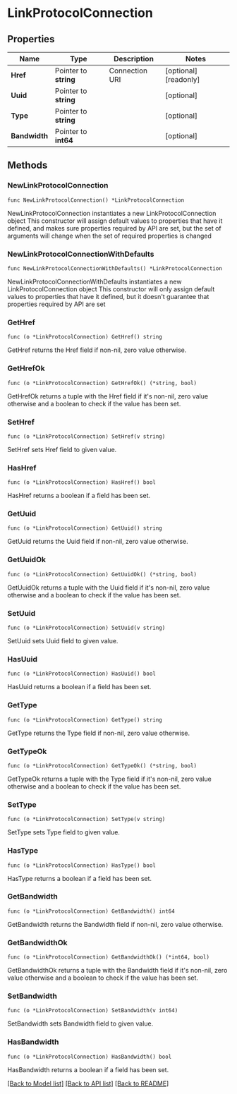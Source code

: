# LinkProtocolConnection

## Properties

Name | Type | Description | Notes
------------ | ------------- | ------------- | -------------
**Href** | Pointer to **string** | Connection URI | [optional] [readonly] 
**Uuid** | Pointer to **string** |  | [optional] 
**Type** | Pointer to **string** |  | [optional] 
**Bandwidth** | Pointer to **int64** |  | [optional] 

## Methods

### NewLinkProtocolConnection

`func NewLinkProtocolConnection() *LinkProtocolConnection`

NewLinkProtocolConnection instantiates a new LinkProtocolConnection object
This constructor will assign default values to properties that have it defined,
and makes sure properties required by API are set, but the set of arguments
will change when the set of required properties is changed

### NewLinkProtocolConnectionWithDefaults

`func NewLinkProtocolConnectionWithDefaults() *LinkProtocolConnection`

NewLinkProtocolConnectionWithDefaults instantiates a new LinkProtocolConnection object
This constructor will only assign default values to properties that have it defined,
but it doesn't guarantee that properties required by API are set

### GetHref

`func (o *LinkProtocolConnection) GetHref() string`

GetHref returns the Href field if non-nil, zero value otherwise.

### GetHrefOk

`func (o *LinkProtocolConnection) GetHrefOk() (*string, bool)`

GetHrefOk returns a tuple with the Href field if it's non-nil, zero value otherwise
and a boolean to check if the value has been set.

### SetHref

`func (o *LinkProtocolConnection) SetHref(v string)`

SetHref sets Href field to given value.

### HasHref

`func (o *LinkProtocolConnection) HasHref() bool`

HasHref returns a boolean if a field has been set.

### GetUuid

`func (o *LinkProtocolConnection) GetUuid() string`

GetUuid returns the Uuid field if non-nil, zero value otherwise.

### GetUuidOk

`func (o *LinkProtocolConnection) GetUuidOk() (*string, bool)`

GetUuidOk returns a tuple with the Uuid field if it's non-nil, zero value otherwise
and a boolean to check if the value has been set.

### SetUuid

`func (o *LinkProtocolConnection) SetUuid(v string)`

SetUuid sets Uuid field to given value.

### HasUuid

`func (o *LinkProtocolConnection) HasUuid() bool`

HasUuid returns a boolean if a field has been set.

### GetType

`func (o *LinkProtocolConnection) GetType() string`

GetType returns the Type field if non-nil, zero value otherwise.

### GetTypeOk

`func (o *LinkProtocolConnection) GetTypeOk() (*string, bool)`

GetTypeOk returns a tuple with the Type field if it's non-nil, zero value otherwise
and a boolean to check if the value has been set.

### SetType

`func (o *LinkProtocolConnection) SetType(v string)`

SetType sets Type field to given value.

### HasType

`func (o *LinkProtocolConnection) HasType() bool`

HasType returns a boolean if a field has been set.

### GetBandwidth

`func (o *LinkProtocolConnection) GetBandwidth() int64`

GetBandwidth returns the Bandwidth field if non-nil, zero value otherwise.

### GetBandwidthOk

`func (o *LinkProtocolConnection) GetBandwidthOk() (*int64, bool)`

GetBandwidthOk returns a tuple with the Bandwidth field if it's non-nil, zero value otherwise
and a boolean to check if the value has been set.

### SetBandwidth

`func (o *LinkProtocolConnection) SetBandwidth(v int64)`

SetBandwidth sets Bandwidth field to given value.

### HasBandwidth

`func (o *LinkProtocolConnection) HasBandwidth() bool`

HasBandwidth returns a boolean if a field has been set.


[[Back to Model list]](../README.md#documentation-for-models) [[Back to API list]](../README.md#documentation-for-api-endpoints) [[Back to README]](../README.md)


